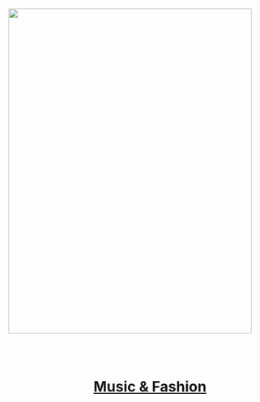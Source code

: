 <!doctype html> 
<html> 
　　<head> 
　　　　<meta charset="utf-8"> 
　　　　<title></title> 
　　　　<style> 
　　　　.content-wrap { 
　　　　　　padding: 0; 
　　　　　　position: absolute; 
　　　　　　text-align: center; 
　　　　　　width: 100%; 
　　　　　　top: 0; 
　　　　　　bottom: 0; 
　　　　　　display: table-cell; 
　　　　　　vertical-align: middle; 
　　　　　　overflow: hidden; 
　　　　} 
　　　　.content-wrap h1.entry-title { 
　　　　　　display: table; 
　　　　　　font-size: 110%; 
　　　　　　height: 100%; 
　　　　　　text-transform: uppercase; 
　　　　　　width: 100%; 
　　　　　　margin:0; 
　　　　}

　　　　.featured-image { 
　　　　　　display: table-cell; 
　　　　　　position: relative; 
　　　　　　transition: opacity .25s ease-in-out, background .25s ease-in-out; 
　　　　　　-moz-transition: opacity .25s ease-in-out, background .25s ease-in-out; 
　　　　　　-webkit-transition: opacity .25s ease-in-out, background .25s ease-in-out; 
　　　　　　vertical-align: middle; 
　　　　　　color: #fff; 
　　　　　　text-decoration: none; 
　　　　　　opacity: 0; 
　　　　　　padding: 10%; 
　　　　} 
　　　　.featured-image:hover { 
　　　　　　opacity: 0.9; 
　　　　　　color: #fff; 
　　　　　　background: rgba(0,0,0,0.8); 
　　　　}

　　　　img { 
　　　　　　max-width: 100%; 
　　　　　　height: auto; 
　　　　} 

　　　　</style> 
　　</head> 

<body> 

<div style="position: relative;"> 
　　<div > 
　　　　<img width="480" height="640" src="https://github.com/androidxiaosongzi/address_pickerview/blob/master/gif/untitled.gif">
　　</div> 
　　<div class="content-wrap"> 
　　　　<h1 class="entry-title">
　　　　　　<a href="" class="featured-image" rel="bookmark">Music & Fashion</a>
　　　　</h1> 
　　</div> 
</div> 

</body> 
</html>
